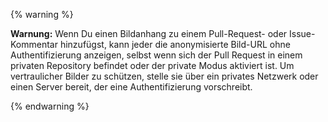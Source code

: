 {% warning %}

**Warnung:** Wenn Du einen Bildanhang zu einem Pull-Request- oder Issue-Kommentar hinzufügst, kann jeder die anonymisierte Bild-URL ohne Authentifizierung anzeigen, selbst wenn sich der Pull Request in einem privaten Repository befindet oder der private Modus aktiviert ist. Um vertraulicher Bilder zu schützen, stelle sie über ein privates Netzwerk oder einen Server bereit, der eine Authentifizierung vorschreibt.

{% endwarning %}
